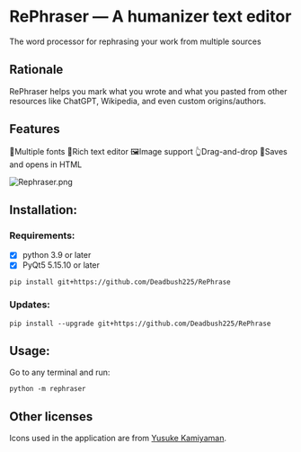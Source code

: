# RePhraser — A humanizer text editor

The word processor for rephrasing your work from multiple sources

## Rationale

RePhraser helps you mark what you wrote and what you pasted from other resources like ChatGPT, Wikipedia, and even custom origins/authors.

## Features

💬Multiple fonts
📄Rich text editor
🖼️Image support
👆Drag-and-drop
📂Saves and opens in HTML

![Rephraser.png](./docs/demo.gif)

## Installation:

### Requirements:

- [x] python 3.9 or later
- [x] PyQt5 5.15.10 or later

```
pip install git+https://github.com/Deadbush225/RePhrase
```

### Updates:

```
pip install --upgrade git+https://github.com/Deadbush225/RePhrase
```

## Usage:

Go to any terminal and run:

```
python -m rephraser
```

## Other licenses

Icons used in the application are from [Yusuke Kamiyaman](http://p.yusukekamiyamane.com/).
